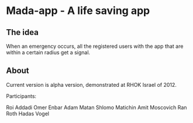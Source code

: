 Mada-app - A life saving app
============================

The idea
--------
When an emergency occurs, all the registered users with the app that are within a certain radius get a signal.

About
-----
Current version is alpha version, demonstrated at RHOK Israel of 2012.

Participants:

Roi Addadi
Omer Enbar 
Adam Matan
Shlomo Matichin 
Amit Moscovich 
Ran Roth
Hadas Vogel 
 

 
 
